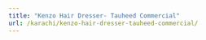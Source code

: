 ```yaml
---
title: "Kenzo Hair Dresser- Tauheed Commercial"
url: /karachi/kenzo-hair-dresser-tauheed-commercial/
---
```

